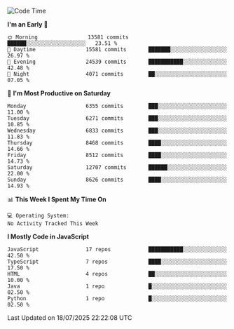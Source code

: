 <!--START_SECTION:waka-->
![Code Time](http://img.shields.io/badge/Code%20Time-3%2C498%20hrs%2059%20mins-blue)

**I'm an Early 🐤** 

```text
🌞 Morning                13581 commits       ██████░░░░░░░░░░░░░░░░░░░   23.51 % 
🌆 Daytime                15581 commits       ███████░░░░░░░░░░░░░░░░░░   26.97 % 
🌃 Evening                24539 commits       ███████████░░░░░░░░░░░░░░   42.48 % 
🌙 Night                  4071 commits        ██░░░░░░░░░░░░░░░░░░░░░░░   07.05 % 
```
📅 **I'm Most Productive on Saturday** 

```text
Monday                   6355 commits        ███░░░░░░░░░░░░░░░░░░░░░░   11.00 % 
Tuesday                  6271 commits        ███░░░░░░░░░░░░░░░░░░░░░░   10.85 % 
Wednesday                6833 commits        ███░░░░░░░░░░░░░░░░░░░░░░   11.83 % 
Thursday                 8468 commits        ████░░░░░░░░░░░░░░░░░░░░░   14.66 % 
Friday                   8512 commits        ████░░░░░░░░░░░░░░░░░░░░░   14.73 % 
Saturday                 12707 commits       ██████░░░░░░░░░░░░░░░░░░░   22.00 % 
Sunday                   8626 commits        ████░░░░░░░░░░░░░░░░░░░░░   14.93 % 
```


📊 **This Week I Spent My Time On** 

```text
💻 Operating System: 
No Activity Tracked This Week
```

**I Mostly Code in JavaScript** 

```text
JavaScript               17 repos            ███████████░░░░░░░░░░░░░░   42.50 % 
TypeScript               7 repos             ████░░░░░░░░░░░░░░░░░░░░░   17.50 % 
HTML                     4 repos             ██░░░░░░░░░░░░░░░░░░░░░░░   10.00 % 
Java                     1 repo              █░░░░░░░░░░░░░░░░░░░░░░░░   02.50 % 
Python                   1 repo              █░░░░░░░░░░░░░░░░░░░░░░░░   02.50 % 
```




 Last Updated on 18/07/2025 22:22:08 UTC
<!--END_SECTION:waka-->

<!--
**likaiqiang/likaiqiang** is a ✨ _special_ ✨ repository because its `README.md` (this file) appears on your GitHub profile.

Here are some ideas to get you started:

- 🔭 I’m currently working on ...
- 🌱 I’m currently learning ...
- 👯 I’m looking to collaborate on ...
- 🤔 I’m looking for help with ...
- 💬 Ask me about ...
- 📫 How to reach me: ...
- 😄 Pronouns: ...
- ⚡ Fun fact: ...
-->
